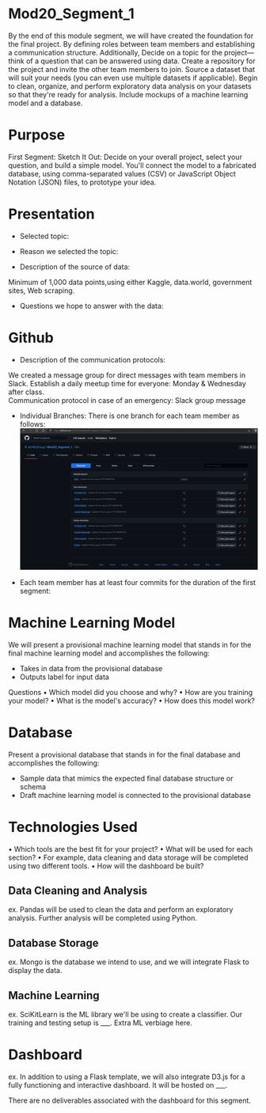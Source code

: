 #  Mod20_Segment_1
By the end of this module segment, we will have created the foundation for the final project. By defining roles between team members and establishing a communication structure. Additionally, Decide on a topic for the project—think of a question that can be answered using data. Create a repository for the project and invite the other team members to join. Source a dataset that will suit your needs (you can even use multiple datasets if applicable). Begin to clean, organize, and perform exploratory data analysis on your datasets so that they're ready for analysis. Include mockups of a machine learning model and a database.

# Purpose 

First Segment: Sketch It Out: Decide on your overall project, select your question, and build a simple model. You'll connect the model to a fabricated database, using comma-separated values (CSV) or JavaScript Object Notation (JSON) files, to prototype your idea.

# Presentation 

* Selected topic:

* Reason we selected the topic:

* Description of the source of data:

Minimum of 1,000 data points,using either Kaggle, data.world, government sites, Web scraping. 

* Questions we hope to answer with the data:


# Github

* Description of the communication protocols:

We created a message group for direct messages with team members in Slack. 
Establish a daily meetup time for everyone: Monday & Wednesday after class.  
Communication protocol in case of an emergency: Slack group message


* Individual Branches:
There is one branch for each team member as follows:
![D2b](https://github.com/ALIYA2Group/Mod20_Segment_1/blob/main/Pictures/D2b.PNG)

* Each team member has at least four commits for the duration of the first segment:

# Machine Learning Model

We will present a provisional machine learning model that stands in for the final machine learning model and accomplishes the following:

* Takes in data from the provisional database
* Outputs label for input data

Questions
•	Which model did you choose and why?
•	How are you training your model?
•	What is the model's accuracy?
•	How does this model work?


# Database 

Present a provisional database that stands in for the final database and accomplishes the following:
* Sample data that mimics the expected final database structure or schema
* Draft machine learning model is connected to the provisional database

# Technologies Used

•	Which tools are the best fit for your project? 
•	What will be used for each section? 
•	For example, data cleaning and data storage will be completed using two different tools. 
•	How will the dashboard be built? 

## Data Cleaning and Analysis
ex. Pandas will be used to clean the data and perform an exploratory analysis. Further analysis will be completed using Python.

## Database Storage
ex. Mongo is the database we intend to use, and we will integrate Flask to display the data.

## Machine Learning
ex. SciKitLearn is the ML library we'll be using to create a classifier. Our training and testing setup is ___. Extra ML verbiage here.

# Dashboard
ex. In addition to using a Flask template, we will also integrate D3.js for a fully functioning and interactive dashboard. It will be hosted on ___.

There are no deliverables associated with the dashboard for this segment.
